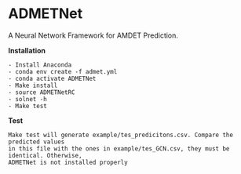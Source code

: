 # ADMETNet
A Neural Network Framework for AMDET Prediction. 

**Installation**
```
- Install Anaconda
- conda env create -f admet.yml
- conda activate ADMETNet
- Make install
- source ADMETNetRC
- solnet -h
- Make test
```

**Test**
```
Make test will generate example/tes_predicitons.csv. Compare the predicted values 
in this file with the ones in example/tes_GCN.csv, they must be identical. Otherwise,
ADMETNet is not installed properly
```
